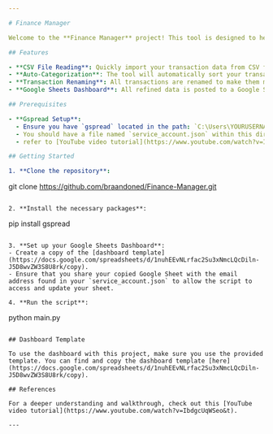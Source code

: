 ```yaml
---

# Finance Manager

Welcome to the **Finance Manager** project! This tool is designed to help you manage and monitor your financial transactions with ease. It will read your CSV files, auto-categorize each transaction, and rename them to be more readable. The refined data is then posted to a dashboard on Google Sheets, allowing you to get a clear view of your financial situation.

## Features

- **CSV File Reading**: Quickly import your transaction data from CSV files.
- **Auto-Categorization**: The tool will automatically sort your transactions into categories.
- **Transaction Renaming**: All transactions are renamed to make them more understandable.
- **Google Sheets Dashboard**: All refined data is posted to a Google Sheets dashboard, giving you a real-time overview of your finances.

## Prerequisites

- **Gspread Setup**:
  - Ensure you have `gspread` located in the path: `C:\Users\YOURUSERNAME\AppData\Roaming\gspread`.
  - You should have a file named `service_account.json` within this directory to authenticate with Google services.
  - refer to [YouTube video tutorial](https://www.youtube.com/watch?v=IbdgcUqWSeo&t) for more information.

## Getting Started

1. **Clone the repository**:
   ```
   git clone https://github.com/braandoned/Finance-Manager.git
   ```

2. **Install the necessary packages**:
   ```
   pip install gspread
   ```

3. **Set up your Google Sheets Dashboard**: 
   - Create a copy of the [dashboard template](https://docs.google.com/spreadsheets/d/1nuhEEvNLrfac2Su3xNmcLQcDiln-J5D8wvZW3S8U8rk/copy).
   - Ensure that you share your copied Google Sheet with the email address found in your `service_account.json` to allow the script to access and update your sheet.

4. **Run the script**:
   ```
   python main.py
   ```

## Dashboard Template

To use the dashboard with this project, make sure you use the provided template. You can find and copy the dashboard template [here](https://docs.google.com/spreadsheets/d/1nuhEEvNLrfac2Su3xNmcLQcDiln-J5D8wvZW3S8U8rk/copy).

## References

For a deeper understanding and walkthrough, check out this [YouTube video tutorial](https://www.youtube.com/watch?v=IbdgcUqWSeo&t).

---
```

